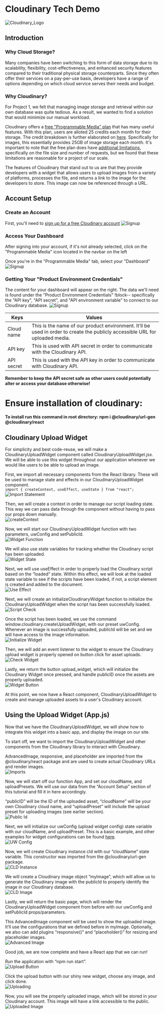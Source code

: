 # Cloudinary Tech Demo
![Cloudinary_Logo](/public/widget-imgs/cloudinary-logo.png)

## Introduction
### Why Cloud Storage?
Many companies have been switching to this form of data storage due to its scalability, flexibility, cost-effectiveness, and enhanced security features compared to their traditional physical storage counterparts. Since they often offer their services on a pay-per-use basis, developers have a range of options depending on which cloud service serves their needs and budget.

### Why Cloudinary?
For Project 1, we felt that managing image storage and retrieval within our own database was quite tedious. As a result, we wanted to find a solution that would minimize our manual workload. 

Cloudinary offers a [free "Programmable Media" plan](https://cloudinary.com/pricing) that has many useful features. With this plan, users are alloted 25 credits each month for their storage. The credit breakdown is further elaborated on [here](https://cloudinary.com/documentation/developer_onboarding_faq_credits). Specifically for images, this essentially provides 25GB of image storage each month. It's important to note that the free plan does have [additional limitations](https://cloudinary.com/pricing/compare-plans), specifically on the file size and number of requests, but we found that these limitations are reasonable for a project of our scale.

The features of Cloudinary that stand out to us are that they provide developers with a widget that allows users to upload images from a variety of platforms, processes the file, and returns a link to the image for the developers to store. This image can now be referenced through a URL.

## Account Setup
### Create an Account
First, you'll need to [sign up for a free Cloudinary account](https://cloudinary.com/users/register_free)
![Signup](/public/account-setup-imgs/signup.png)

### Access Your Dashboard
After signing into your account, if it's not already selected, click on the "Programmable Media" icon located in the navbar on the left

Once you're in the "Programmable Media" tab, select your "Dashboard"
![Signup](/public/account-setup-imgs/dashboard.png)

### Getting Your "Product Environment Credentials"
The content for your dashboard will appear on the right. The data we'll need is found under the "Product Environment Credentials" !block-- specifically the "API key", "API secret", and "API environment variable" to connect to our Cloudinary database.
![Signup](/public/account-setup-imgs/env.png)

| Keys  | Values |
| ------------- | ------------- |
| Cloud name  | This is the name of our product environment. It’ll be used in order to create the publicly accessible URL for uploaded media.|
| API key  | This is used with API secret in order to communicate with the Cloudinary API. |
| API secret | This is used with the API key in order to communicate with Cloudinary API. | |

**Remember to keep the API secret safe as other users could potentially alter or access your database otherwise!**


# Ensure installation of cloudinary: 
 **To install run this command in root directory: npm i @cloudinary/url-gen @cloudinary/react** 

## Cloudinary Upload Widget
For simplicity and best code-reuse, we will make a CloudinaryUploadWidget component called CloudinaryUploadWidget.jsx. We will be able to use this widget throughout our application whenever we would like users to be able to upload an image.

First, we import all necessary components from the React library. These will be used to manage state and effects in our CloudinaryUploadWidget component.<br>
```import { createContext, useEffect, useState } from "react";```
![Import Statement](/public/widget-imgs/cloudinary-import.PNG)

Then, we will create a context in order to manage our script loading state. This way we can pass data through the component without having to pass our props down manually.<br>
![createContext](/public/widget-imgs/cloudinary-context.PNG)

Now, we will start our CloudinaryUploadWidget function with two parameters, uwConfig and setPublicId.<br>
![Widget Function](/public/widget-imgs/cloudinary-config.PNG)

We will also use  state variables for tracking whether the Cloudinary script has been uploaded.<br>
![Widget State](/public/widget-imgs/cloudinary-state.PNG)

Next, we will use useEffect in order to properly load the Cloudinary script based on the “loaded” state. Within this effect, we will look at the loaded state variable to see if the scripts have been loaded, if not, a script element is created and added to the document.<br>
![Use Effect](/public/widget-imgs/cloudinary-useEffect.PNG)

Next, we will create an initializeCloudinaryWidget function to initialize the CloudinaryUploadWidget when the script has been successfully loaded.<br>
![Script Check](/public/widget-imgs/cloudinary-script.PNG)

Once the script has been loaded, we use the command window.cloudinary.createUploadWidget, with our preset uwConfig. Whenever an image is successfully uploaded, publicId will be set and we will have access to the image information.<br>
![Initialize Widget](/public/widget-imgs/cloudinary-init.PNG)

Then, we will add an event listener to the widget to ensure the Cloudinary upload widget is properly opened on button click for asset uploads.<br>
![Check Widget](/public/widget-imgs/cloudinary-check.PNG)

Lastly, we return the button upload_widget, which will initialize the Cloudinary Widget once pressed, and handle publicID once the assets are properly uploaded.<br>
![Widget Button](/public/widget-imgs/cloudinary-button.PNG)

At this point, we now have a React component, CloudinaryUploadWidget to create and manage uploaded assets to a user's Cloudinary account.

## Using the Upload Widget (App.js)
Now that we have the CloudinaryUploadWidget, we will show how to integrate this widget into a basic app, and display the image on our site.<br>

To start off, we want to import the CloudinaryUploadWidget and other components from the Cloudinary library to interact with Cloudinary.<br>

AdvancedImage, responsive, and placeholder are imported from the @cloudinary/react package and are used to create actual Cloudinary URLs and render images.<br>
![Imports](/public/cloudinary-app-imgs/cloudinary_imports1.png)

Now, we will start off our function App, and set our cloudName, and uploadPresets. We will use our data from the “Account Setup” section of this tutorial and fill it in here accordingly.<br>

“publicID” will be the ID of the uploaded asset, “cloudName” will be your own Cloudinary cloud name, and “uploadPreset” will include the upload preset for uploading images (see earlier section).<br>
![Public Id](/public/cloudinary-app-imgs/cloudinary_app2.png)

Next, we will initialize our uwConfig (upload widget config) state variable with our cloudName, and uploadPreset. This is a basic example, and other examples for widget configurations can be found [here](https://cloudinary.com/documentation/upload_widget_reference).<br>
![UW Config](/public/cloudinary-app-imgs/cloudinary_config3.png)

Now, we will create Cloudinary instance cld with our “cloudName” state variable. This constructor was imported from the @cloudinary/url-gen package.<br>
![CLD Instance](/public/cloudinary-app-imgs/cloudinary_app4.png)

We will create a Cloudinary image object “myImage”, which will allow us to generate the Cloudinary image with the publicId to properly identify the image in our Cloudinary database.<br>
![CLD Image](/public/cloudinary-app-imgs/cloudinary_app5.png)

Lastly, we will return the basic page, which will render the CloudinaryUploadWidget component from before with our uwConfig and setPublicId props/parameters.<br>

This AdvancedImage component will be used to show the uploaded image. It’ll use the configurations that we defined before in myImage. Optionally, we also can add plugins “responsive()” and “placeholder()” for resizing and placeholder images.<br>
![Advanced Image](/public/cloudinary-app-imgs/cloudinary_app6.png)

Good job, we are now complete and have a React app that we can run!<br>

Run the application with “npm run start”.<br>
![Upload Button](/public/cloudinary-app-imgs/cloudinary_app7.png)

Click the upload button with our shiny new widget, choose any image, and click done.<br>
![Uploading](/public/cloudinary-app-imgs/cloudinary_app9.png)

Now, you will see the properly uploaded image, which will be stored in your Cloudinary account. This image will have a link accessible to the public.<br>
![Uploaded Image](/public/cloudinary-app-imgs/cloudinary_app8.png)


